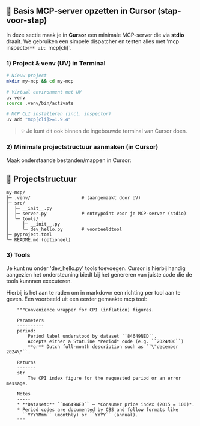 ## 🚧 Basis MCP-server opzetten in Cursor (stap-voor-stap)

In deze sectie maak je in **Cursor** een minimale MCP-server die via **stdio** draait. We gebruiken een simpele dispatcher en testen alles met 'mcp inspector`** uit `mcp[cli]`.

### 1) Project & venv (UV) in Terminal
```bash
# Nieuw project
mkdir my-mcp && cd my-mcp

# Virtual environment met UV
uv venv
source .venv/bin/activate

# MCP CLI installeren (incl. inspector)
uv add "mcp[cli]>=1.9.4"
```

> 💡 Je kunt dit ook binnen de ingebouwde terminal van Cursor doen.

### 2) Minimale projectstructuur aanmaken (in Cursor)

Maak onderstaande bestanden/mappen in Cursor:

## 📂 Projectstructuur

```text
my-mcp/
├─ .venv/                   # (aangemaakt door UV)
├─ src/
│  ├─ __init__.py
│  ├─ server.py             # entrypoint voor je MCP-server (stdio)
│  └─ tools/
│     ├─ __init__.py
│     └─ dev_hello.py       # voorbeeldtool
├─ pyproject.toml
└─ README.md (optioneel)
```
### 3) Tools 
Je kunt nu onder 'dev_hello.py' tools toevoegen. Cursor is hierbij handig aangezien het ondersteuning biedt bij het genereren van juiste code die de tools kunnnen executeren. 

Hierbij is het aan te raden om in markdown een richting per tool aan te geven. Een voorbeeld uit een eerder gemaakte mcp tool:
```text
    """Convenience wrapper for CPI (inflation) figures.

    Parameters
    ----------
    period:
        Period label understood by dataset ``84649NED``.
        Accepts either a StatLine *Period* code (e.g. ``2024M06``)
        **or** Dutch full‑month description such as ``\"december 2024\"``.

    Returns
    -------
    str
        The CPI index figure for the requested period or an error message.

    Notes
    -----
    * **Dataset:** ``84649NED`` – *Consumer price index (2015 = 100)*.
    * Period codes are documented by CBS and follow formats like
      ``YYYYMmm`` (monthly) or ``YYYY`` (annual).
    """
```





